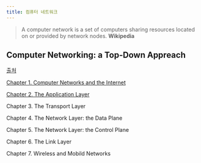 ```yaml
---
title: 컴퓨터 네트워크
---
```


> A computer network is a set of computers sharing resources located on or provided by network nodes. **Wikipedia**

## Computer Networking: a Top-Down Appreach

[출처](http://gaia.cs.umass.edu/kurose_ross/videos/1/)

[Chapter 1. Computer Networks and the Internet](./kurose/chapter1/)

[Chapter 2. The Application Layer](./kurose/chapter2/)

Chapter 3. The Transport Layer

Chapter 4. The Network Layer: the Data Plane

Chapter 5. The Network Layer: the Control Plane

Chapter 6. The Link Layer

Chapter 7. Wireless and Mobild Networks
